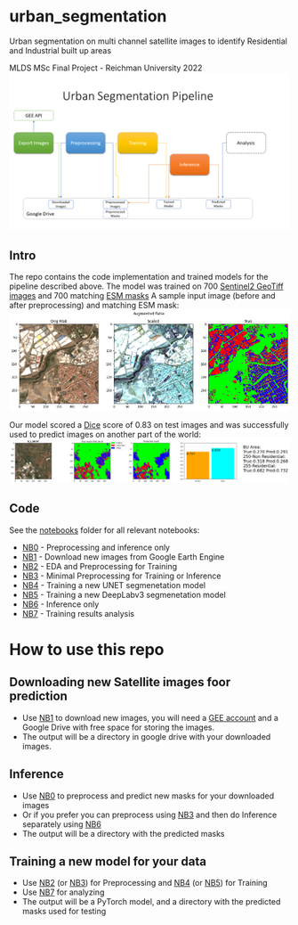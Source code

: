# urban_segmentation
Urban segmentation on multi channel satellite images to identify Residential and Industrial built up areas

MLDS MSc Final Project - Reichman University 2022
![urban segmentation pipeline](urb_seg_ppln.png) 

## Intro
The repo contains the code implementation and trained models for the pipeline described above.
The model was trained on 700 [Sentinel2 GeoTiff images](https://developers.google.com/earth-engine/datasets/catalog/COPERNICUS_S2_SR) and 700 matching [ESM masks](https://land.copernicus.eu/pan-european/GHSL/european-settlement-map/esm-2015-release-2019?tab=download)
A sample input image (before and after preprocessing) and matching ESM mask:
![sample image](sample_input.png)

Our model scored a [Dice]([https://towardsdatascience.com/metrics-to-evaluate-your-semantic-segmentation-model-6bcb99639aa2#:~:text=The%20Dice%20coefficient%20is%20very,similarity%20between%20predicted%20and%20truth](https://towardsdatascience.com/metrics-to-evaluate-your-semantic-segmentation-model-6bcb99639aa2)) score of 0.83 on test images and was successfully used to predict images on another part of the world:
![sample pred](sample_pred.png)

## Code
See the [notebooks](notebooks/) folder for all relevant notebooks:
- [NB0](notebooks/NB0%20Predict.ipynb) - Preprocessing and inference only
- [NB1](notebooks/NB1%20Exporting%20Sentinel%202%20Images%20from%20GEE) - Download new images from Google Earth Engine
- [NB2](notebooks/NB2%20EDA%20and%20Preprocessing%20for%20Training.ipynb) - EDA and Preprocessing for Training
- [NB3](notebooks/NB3%20Preprocessing%20for%20Inference.ipynb) - Minimal Preprocessing for Training or Inference
- [NB4](notebooks/NB4%20Urban%20Segmentation%20Training%20Pipeline%20(PyTorch%20UNET)) - Training a new UNET segmenetation model
- [NB5](notebooks/NB5%20Urban%20Segmentation%20Pipeline%202%20(PyTorch%20DeepLabV3)) - Training a new DeepLabv3 segmenetation model
- [NB6](notebooks/NB6%20Inference%20Pipeline%20(PyTorch%20UNET)) - Inference only
- [NB7](notebooks/NB7%20Experiments_Results_Analysis.ipynb) - Training results analysis

# How to use this repo
## Downloading new Satellite images foor prediction
- Use [NB1](notebooks/NB1%20Exporting%20Sentinel%202%20Images%20from%20GEE) to download new images, you will need a [GEE account](https://code.earthengine.google.com/) and a Google Drive with free space for storing the images.
- The output will be a directory in google drive with your downloaded images.

## Inference
- Use [NB0](notebooks/NB0%20Predict.ipynb) to preprocess and predict new masks for your downloaded images
- Or if you prefer you can preprocess using [NB3](notebooks/NB3%20Preprocessing%20for%20Inference.ipynb) and then do Inference separately using [NB6](notebooks/NB6%20Inference%20Pipeline%20(PyTorch%20UNET))
- The output will be a directory with the predicted masks

## Training a new model for your data
- Use [NB2](notebooks/NB2%20EDA%20and%20Preprocessing%20for%20Training.ipynb) (or [NB3](notebooks/NB3%20Preprocessing%20for%20Inference.ipynb)) for Preprocessing and [NB4](notebooks/NB4%20Urban%20Segmentation%20Training%20Pipeline%20(PyTorch%20UNET)) (or [NB5](notebooks/NB5%20Urban%20Segmentation%20Pipeline%202%20(PyTorch%20DeepLabV3))) for Training
- Use [NB7](notebooks/NB7%20Experiments_Results_Analysis.ipynb) for analyzing
- The output will be a PyTorch model, and a directory with the predicted masks used for testing


